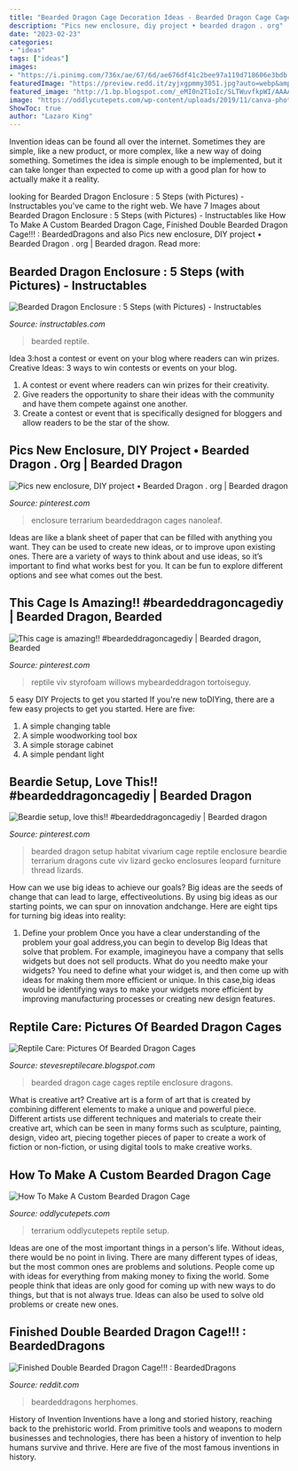 ```yaml
---
title: "Bearded Dragon Cage Decoration Ideas - Bearded Dragon Cage Cages Reptile Enclosure Dragons"
description: "Pics new enclosure, diy project • bearded dragon . org"
date: "2023-02-23"
categories:
- "ideas"
tags: ["ideas"]
images:
- "https://i.pinimg.com/736x/ae/67/6d/ae676df41c2bee97a119d718606e3bdb.jpg"
featuredImage: "https://preview.redd.it/zyjxgpmmy3051.jpg?auto=webp&amp;s=4002957936915e00b94b9d67d0718c00dda400c9"
featured_image: "http://1.bp.blogspot.com/_eMI0n2T1oIc/SLTWuvfkpWI/AAAAAAAACow/s9pIjd0-o2Q/w1200-h630-p-k-no-nu/SUC50005.jpg"
image: "https://oddlycutepets.com/wp-content/uploads/2019/11/canva-photo-editor-6.png"
ShowToc: true
author: "Lazaro King"
---
```



Invention ideas can be found all over the internet. Sometimes they are simple, like a new product, or more complex, like a new way of doing something. Sometimes the idea is simple enough to be implemented, but it can take longer than expected to come up with a good plan for how to actually make it a reality.

	

		
looking for Bearded Dragon Enclosure : 5 Steps (with Pictures) - Instructables you've came to the right web. We have 7 Images about Bearded Dragon Enclosure : 5 Steps (with Pictures) - Instructables like How To Make A Custom Bearded Dragon Cage, Finished Double Bearded Dragon Cage!!! : BeardedDragons and also Pics new enclosure, DIY project • Bearded Dragon . org | Bearded dragon. Read more:
		
    
## Bearded Dragon Enclosure : 5 Steps (with Pictures) - Instructables

<img loading=lazy src="https://content.instructables.com/ORIG/F85/F3Z1/HOHYECE9/F85F3Z1HOHYECE9.jpg?frame=1" onerror="this.onerror=null;this.src='https://tse3.mm.bing.net/th?id=OIP.Pg2mlYK5rkYs5aR7DovHSAHaE8&amp;pid=15.1';" alt="Bearded Dragon Enclosure : 5 Steps (with Pictures) - Instructables">

_Source: instructables.com_

>bearded reptile. 

	

Idea 3:host a contest or event on your blog where readers can win prizes.
Creative Ideas: 3 ways to win contests or events on your blog.
1. A contest or event where readers can win prizes for their creativity.
2. Give readers the opportunity to share their ideas with the community and have them compete against one another.
3. Create a contest or event that is specifically designed for bloggers and allow readers to be the star of the show.

    
## Pics New Enclosure, DIY Project • Bearded Dragon . Org | Bearded Dragon

<img loading=lazy src="https://i.pinimg.com/736x/ae/67/6d/ae676df41c2bee97a119d718606e3bdb.jpg" onerror="this.onerror=null;this.src='https://tse4.mm.bing.net/th?id=OIP.FwZfg6xOsP-Y_3won5oEQgAAAA&amp;pid=15.1';" alt="Pics new enclosure, DIY project • Bearded Dragon . org | Bearded dragon">

_Source: pinterest.com_

>enclosure terrarium beardeddragon cages nanoleaf. 

	

Ideas are like a blank sheet of paper that can be filled with anything you want. They can be used to create new ideas, or to improve upon existing ones. There are a variety of ways to think about and use ideas, so it’s important to find what works best for you. It can be fun to explore different options and see what comes out the best.

    
## This Cage Is Amazing!! #beardeddragoncagediy | Bearded Dragon, Bearded

<img loading=lazy src="https://i.pinimg.com/736x/9b/6a/79/9b6a799d9cb3690103520e55b02e6916.jpg" onerror="this.onerror=null;this.src='https://tse2.mm.bing.net/th?id=OIP.1UQdYeMeWYta5yDIiOmpKQHaJ3&amp;pid=15.1';" alt="This cage is amazing!! #beardeddragoncagediy | Bearded dragon, Bearded">

_Source: pinterest.com_

>reptile viv styrofoam willows mybeardeddragon tortoiseguy. 

	

5 easy DIY Projects to get you started
If you're new toDIYing, there are a few easy projects to get you started. Here are five: 
1. A simple changing table 
2. A simple woodworking tool box 
3. A simple storage cabinet 
4. A simple pendant light 

    
## Beardie Setup, Love This!! #beardeddragoncagediy | Bearded Dragon

<img loading=lazy src="https://i.pinimg.com/originals/ee/71/0b/ee710be0308d6ca6aea57aafdaa1df26.jpg" onerror="this.onerror=null;this.src='https://tse3.mm.bing.net/th?id=OIP.oSz8Pys_TrhZoMRRyBIR_AHaFj&amp;pid=15.1';" alt="Beardie setup, love this!! #beardeddragoncagediy | Bearded dragon">

_Source: pinterest.com_

>bearded dragon setup habitat vivarium cage reptile enclosure beardie terrarium dragons cute viv lizard gecko enclosures leopard furniture thread lizards. 

	

How can we use big ideas to achieve our goals?
Big ideas are the seeds of change that can lead to large, effectiveolutions. By using big ideas as our starting points, we can spur on innovation andchange. Here are eight tips for turning big ideas into reality:
1. Define your problem
Once you have a clear understanding of the problem your goal address,you can begin to develop Big Ideas that solve that problem. For example, imagineyou have a company that sells widgets but does not sell products. What do you needto make your widgets? You need to define what your widget is, and then come up with ideas for making them more efficient or unique. In this case,big ideas would be identifying ways to make your widgets more efficient by improving manufacturing processes or creating new design features.


    
## Reptile Care: Pictures Of Bearded Dragon Cages

<img loading=lazy src="http://1.bp.blogspot.com/_eMI0n2T1oIc/SLTWuvfkpWI/AAAAAAAACow/s9pIjd0-o2Q/w1200-h630-p-k-no-nu/SUC50005.jpg" onerror="this.onerror=null;this.src='https://tse3.mm.bing.net/th?id=OIP.bN7vPoo6ydmPuZqspuNlPwHaFj&amp;pid=15.1';" alt="Reptile Care: Pictures Of Bearded Dragon Cages">

_Source: stevesreptilecare.blogspot.com_

>bearded dragon cage cages reptile enclosure dragons. 

	

What is creative art?
Creative art is a form of art that is created by combining different elements to make a unique and powerful piece. Different artists use different techniques and materials to create their creative art, which can be seen in many forms such as sculpture, painting, design, video art, piecing together pieces of paper to create a work of fiction or non-fiction, or using digital tools to make creative works.

    
## How To Make A Custom Bearded Dragon Cage

<img loading=lazy src="https://oddlycutepets.com/wp-content/uploads/2019/11/canva-photo-editor-6.png" onerror="this.onerror=null;this.src='https://tse2.mm.bing.net/th?id=OIP.A7TpibSHi8Q_05RPTuN2LAHaE8&amp;pid=15.1';" alt="How To Make A Custom Bearded Dragon Cage">

_Source: oddlycutepets.com_

>terrarium oddlycutepets reptile setup. 

	

Ideas are one of the most important things in a person's life. Without ideas, there would be no point in living. There are many different types of ideas, but the most common ones are problems and solutions. People come up with ideas for everything from making money to fixing the world. Some people think that ideas are only good for coming up with new ways to do things, but that is not always true. Ideas can also be used to solve old problems or create new ones.

    
## Finished Double Bearded Dragon Cage!!! : BeardedDragons

<img loading=lazy src="https://preview.redd.it/zyjxgpmmy3051.jpg?auto=webp&amp;s=4002957936915e00b94b9d67d0718c00dda400c9" onerror="this.onerror=null;this.src='https://tse4.mm.bing.net/th?id=OIP.OwKgKHKvQaIecco9yL-5XQHaJ4&amp;pid=15.1';" alt="Finished Double Bearded Dragon Cage!!! : BeardedDragons">

_Source: reddit.com_

>beardeddragons herphomes. 

	

History of Invention
Inventions have a long and storied history, reaching back to the prehistoric world. From primitive tools and weapons to modern businesses and technologies, there has been a history of invention to help humans survive and thrive. Here are five of the most famous inventions in history.

